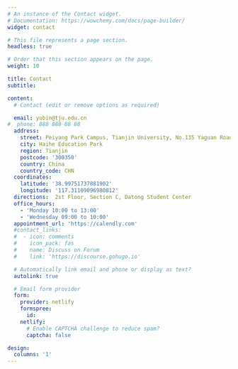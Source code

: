 ```yaml
---
# An instance of the Contact widget.
# Documentation: https://wowchemy.com/docs/page-builder/
widget: contact

# This file represents a page section.
headless: true

# Order that this section appears on the page.
weight: 10

title: Contact
subtitle:

content:
  # Contact (edit or remove options as required)

  email: yubin@tju.edu.cn
#  phone: 888 888 88 88
  address:
    street: Peiyang Park Campus, Tianjin University, No.135 Yaguan Road
    city: Haihe Education Park
    region: Tianjin
    postcode: '300350'
    country: China
    country_code: CHN
  coordinates:
    latitude: '38.99751737881902'
    longitude: '117.31109096980812'
  directions:  2st Floor, Section C, Datong Student Center
  office_hours:
    - 'Monday 10:00 to 13:00'
    - 'Wednesday 09:00 to 10:00'
  appointment_url: 'https://calendly.com'
  #contact_links:
  #  - icon: comments
  #    icon_pack: fas
  #    name: Discuss on Forum
  #    link: 'https://discourse.gohugo.io'

  # Automatically link email and phone or display as text?
  autolink: true

  # Email form provider
  form:
    provider: netlify
    formspree:
      id:
    netlify:
      # Enable CAPTCHA challenge to reduce spam?
      captcha: false

design:
  columns: '1'
---
```


